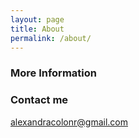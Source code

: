 ```yaml
---
layout: page
title: About
permalink: /about/
---
```



### More Information


### Contact me

[alexandracolonr@gmail.com](mailto:alexandracolonr@gmail.com)
